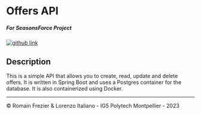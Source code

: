 # Offers API
##### For SeasonsForce Project

<a target="_blank" href="https://github.com/lorenzo-italiano/Seasonsforce">
  <img alt="github link" src="https://img.shields.io/badge/SEASONFORCE-global-green?logo=github&style=for-the-badge">
</a>

## Description
This is a simple API that allows you to create, read, update and delete offers. It is written in Spring Boot and uses a Postgres container for the database. It is also containerized using Docker.

---

© Romain Frezier & Lorenzo Italiano - IG5 Polytech Montpellier - 2023
